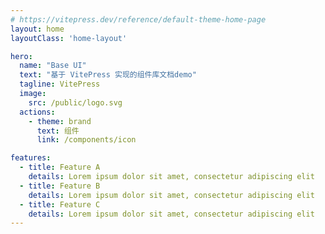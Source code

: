 ```yaml
---
# https://vitepress.dev/reference/default-theme-home-page
layout: home
layoutClass: 'home-layout'

hero:
  name: "Base UI"
  text: "基于 VitePress 实现的组件库文档demo"
  tagline: VitePress
  image:
    src: /public/logo.svg
  actions:
    - theme: brand
      text: 组件
      link: /components/icon

features:
  - title: Feature A
    details: Lorem ipsum dolor sit amet, consectetur adipiscing elit
  - title: Feature B
    details: Lorem ipsum dolor sit amet, consectetur adipiscing elit
  - title: Feature C
    details: Lorem ipsum dolor sit amet, consectetur adipiscing elit
---
```


<style>
.home-layout .image-src:hover {
  transform: translate(-50%, -50%) rotate(360deg);
  transition: transform 6s cubic-bezier(0.3, 0, 0.8, 1);
}

.image-bg{
  background-color: #f9f9f9;
  border-radius: 50%;
}

.image-src {
  display: inline-block;
  width: 10rem;
  height: 10rem;
}
</style>
